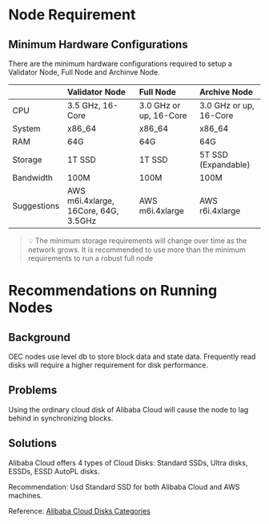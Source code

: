 # Node Requirement
## Minimum Hardware Configurations
There are the minimum hardware configurations required to setup a Validator Node, Full Node and Archinve Node.

| | Validator Node | Full Node | Archive Node
| :---- | :------------ | :------------ | :------------ |
| CPU | 3.5 GHz, 16-Core |3.0 GHz or up, 16-Core | 3.0 GHz or up, 16-Core |
| System | x86_64 | x86_64 | x86_64 |
| RAM | 64G | 64G | 64G |
| Storage | 1T SSD | 1T SSD | 5T SSD (Expandable) |
| Bandwidth | 100M | 100M | 100M |
| Suggestions | AWS m6i.4xlarge, 16Core, 64G, 3.5GHz | AWS m6i.4xlarge | AWS r6i.4xlarge |

>💡 The minimum storage requirements will change over time as the network grows. It is recommended to use more than the minimum requirements to run a robust full node

# Recommendations on Running Nodes
## Background
OEC nodes use level db to store block data and state data. Frequently read disks will require a higher requirement for disk performance.

## Problems
Using the ordinary cloud disk of Alibaba Cloud will cause the node to lag behind in synchronizing blocks.

## Solutions
Alibaba Cloud offers 4 types of Cloud Disks: Standard SSDs, Ultra disks, ESSDs, ESSD AutoPL disks. 

Recommendation: Usd Standard SSD for both Alibaba Cloud and AWS machines.

Reference: [Alibaba Cloud Disks Categories](https://www.alibabacloud.com/help/en/elastic-compute-service/latest/block-storage-overview-disks)
